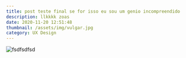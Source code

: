 ```yaml
---
title: post teste final se for isso eu sou um genio incompreendido
description: llkkkk zoas
date: 2020-11-20 12:51:48
thumbnail: /assets/img/vulgar.jpg
category: UX Design
---
```

![fsdfsdfsd](/assets/img/vulgar.jpg "sdfsdfsdfdfsdf")